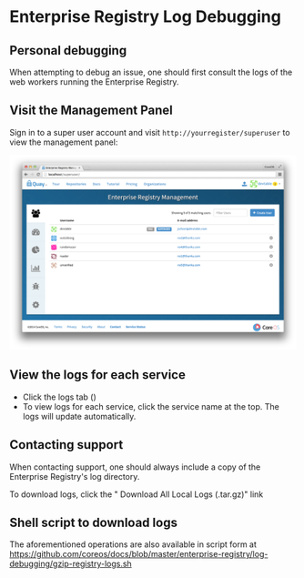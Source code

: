 # Enterprise Registry Log Debugging

## Personal debugging

When attempting to debug an issue, one should first consult the logs of the web workers running the Enterprise Registry.

## Visit the Management Panel

Sign in to a super user account and visit `http://yourregister/superuser` to view the management panel:

<img src="img/superuser.png" class="img-center" alt="Enterprise Registry Management Panel"/>

## View the logs for each service

- Click the logs tab (<span class="fa fa-bug"></span>)
- To view logs for each service, click the service name at the top. The logs will update automatically.

## Contacting support

When contacting support, one should always include a copy of the Enterprise Registry's log directory.

To download logs, click the "<i class="fa fa-download"></i> Download All Local Logs (.tar.gz)" link

## Shell script to download logs

The aforementioned operations are also available in script form at <a href="https://github.com/coreos/docs/blob/master/enterprise-registry/log-debugging/gzip-registry-logs.sh">https://github.com/coreos/docs/blob/master/enterprise-registry/log-debugging/gzip-registry-logs.sh</a>